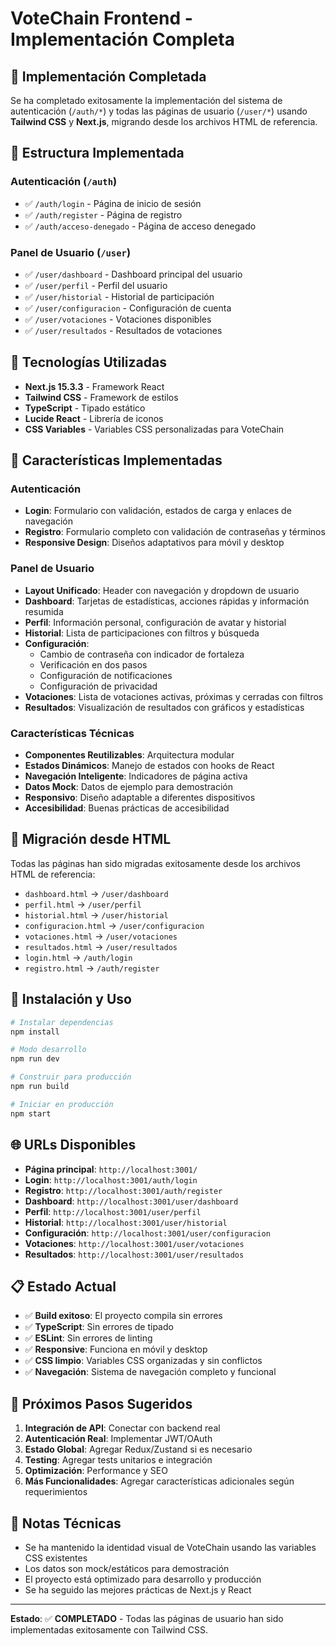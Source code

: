 # VoteChain Frontend - Implementación Completa

## 🎉 Implementación Completada

Se ha completado exitosamente la implementación del sistema de autenticación (`/auth/*`) y todas las páginas de usuario (`/user/*`) usando **Tailwind CSS** y **Next.js**, migrando desde los archivos HTML de referencia.

## 📁 Estructura Implementada

### Autenticación (`/auth`)
- ✅ `/auth/login` - Página de inicio de sesión
- ✅ `/auth/register` - Página de registro
- ✅ `/auth/acceso-denegado` - Página de acceso denegado

### Panel de Usuario (`/user`)
- ✅ `/user/dashboard` - Dashboard principal del usuario
- ✅ `/user/perfil` - Perfil del usuario
- ✅ `/user/historial` - Historial de participación
- ✅ `/user/configuracion` - Configuración de cuenta
- ✅ `/user/votaciones` - Votaciones disponibles
- ✅ `/user/resultados` - Resultados de votaciones

## 🎨 Tecnologías Utilizadas

- **Next.js 15.3.3** - Framework React
- **Tailwind CSS** - Framework de estilos
- **TypeScript** - Tipado estático
- **Lucide React** - Librería de iconos
- **CSS Variables** - Variables CSS personalizadas para VoteChain

## 🔧 Características Implementadas

### Autenticación
- **Login**: Formulario con validación, estados de carga y enlaces de navegación
- **Registro**: Formulario completo con validación de contraseñas y términos
- **Responsive Design**: Diseños adaptativos para móvil y desktop

### Panel de Usuario
- **Layout Unificado**: Header con navegación y dropdown de usuario
- **Dashboard**: Tarjetas de estadísticas, acciones rápidas y información resumida
- **Perfil**: Información personal, configuración de avatar y historial
- **Historial**: Lista de participaciones con filtros y búsqueda
- **Configuración**: 
  - Cambio de contraseña con indicador de fortaleza
  - Verificación en dos pasos
  - Configuración de notificaciones
  - Configuración de privacidad
- **Votaciones**: Lista de votaciones activas, próximas y cerradas con filtros
- **Resultados**: Visualización de resultados con gráficos y estadísticas

### Características Técnicas
- **Componentes Reutilizables**: Arquitectura modular
- **Estados Dinámicos**: Manejo de estados con hooks de React
- **Navegación Inteligente**: Indicadores de página activa
- **Datos Mock**: Datos de ejemplo para demostración
- **Responsivo**: Diseño adaptable a diferentes dispositivos
- **Accesibilidad**: Buenas prácticas de accesibilidad

## 🎯 Migración desde HTML

Todas las páginas han sido migradas exitosamente desde los archivos HTML de referencia:
- `dashboard.html` → `/user/dashboard`
- `perfil.html` → `/user/perfil`
- `historial.html` → `/user/historial`
- `configuracion.html` → `/user/configuracion`
- `votaciones.html` → `/user/votaciones`
- `resultados.html` → `/user/resultados`
- `login.html` → `/auth/login`
- `registro.html` → `/auth/register`

## 🔧 Instalación y Uso

```bash
# Instalar dependencias
npm install

# Modo desarrollo
npm run dev

# Construir para producción
npm run build

# Iniciar en producción
npm start
```

## 🌐 URLs Disponibles

- **Página principal**: `http://localhost:3001/`
- **Login**: `http://localhost:3001/auth/login`
- **Registro**: `http://localhost:3001/auth/register`
- **Dashboard**: `http://localhost:3001/user/dashboard`
- **Perfil**: `http://localhost:3001/user/perfil`
- **Historial**: `http://localhost:3001/user/historial`
- **Configuración**: `http://localhost:3001/user/configuracion`
- **Votaciones**: `http://localhost:3001/user/votaciones`
- **Resultados**: `http://localhost:3001/user/resultados`

## 📋 Estado Actual

- ✅ **Build exitoso**: El proyecto compila sin errores
- ✅ **TypeScript**: Sin errores de tipado
- ✅ **ESLint**: Sin errores de linting
- ✅ **Responsive**: Funciona en móvil y desktop
- ✅ **CSS limpio**: Variables CSS organizadas y sin conflictos
- ✅ **Navegación**: Sistema de navegación completo y funcional

## 🚀 Próximos Pasos Sugeridos

1. **Integración de API**: Conectar con backend real
2. **Autenticación Real**: Implementar JWT/OAuth
3. **Estado Global**: Agregar Redux/Zustand si es necesario
4. **Testing**: Agregar tests unitarios e integración
5. **Optimización**: Performance y SEO
6. **Más Funcionalidades**: Agregar características adicionales según requerimientos

## 📝 Notas Técnicas

- Se ha mantenido la identidad visual de VoteChain usando las variables CSS existentes
- Los datos son mock/estáticos para demostración
- El proyecto está optimizado para desarrollo y producción
- Se ha seguido las mejores prácticas de Next.js y React

---

**Estado**: ✅ **COMPLETADO** - Todas las páginas de usuario han sido implementadas exitosamente con Tailwind CSS.
